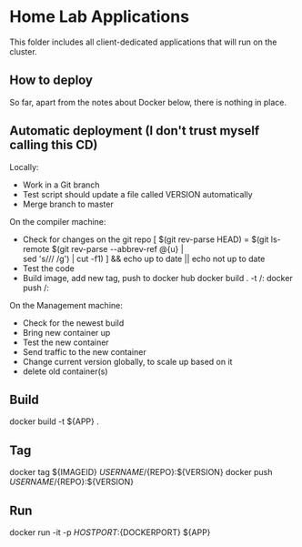 # Home Lab Applications

This folder includes all client-dedicated applications that will run on the cluster.

## How to deploy

So far, apart from the notes about Docker below, there is nothing in place.

## Automatic deployment (I don't trust myself calling this CD)
Locally:
- Work in a Git branch
- Test script should update a file called VERSION automatically
- Merge branch to master

On the compiler machine:
- Check for changes on the git repo
[ $(git rev-parse HEAD) = $(git ls-remote $(git rev-parse --abbrev-ref @{u} | \
sed 's/\// /g') | cut -f1) ] && echo up to date || echo not up to date
- Test the code
- Build image, add new tag, push to docker hub
docker build . -t <account>/<repo>:<version>
docker push <account>/<repo>:<version>

On the Management machine:
- Check for the newest build
- Bring new container up
- Test the new container
- Send traffic to the new container
- Change current version globally, to scale up based on it
- delete old container(s)

## Build 

docker build -t ${APP} .

## Tag

docker tag ${IMAGEID} ${USERNAME}/${REPO}:${VERSION}
docker push  ${USERNAME}/${REPO}:${VERSION}


## Run

docker run -it -p ${HOSTPORT}:${DOCKERPORT} ${APP}


